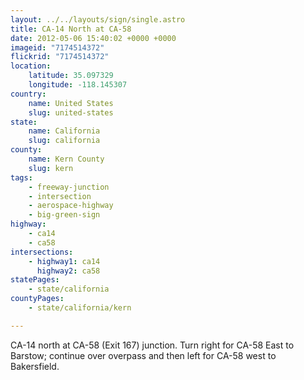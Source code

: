```yaml
---
layout: ../../layouts/sign/single.astro
title: CA-14 North at CA-58
date: 2012-05-06 15:40:02 +0000 +0000
imageid: "7174514372"
flickrid: "7174514372"
location:
    latitude: 35.097329
    longitude: -118.145307
country:
    name: United States
    slug: united-states
state:
    name: California
    slug: california
county:
    name: Kern County
    slug: kern
tags:
    - freeway-junction
    - intersection
    - aerospace-highway
    - big-green-sign
highway:
    - ca14
    - ca58
intersections:
    - highway1: ca14
      highway2: ca58
statePages:
    - state/california
countyPages:
    - state/california/kern

---
```

CA-14 north at CA-58 (Exit 167) junction.  Turn right for CA-58 East to Barstow; continue over overpass and then left for CA-58 west to Bakersfield.